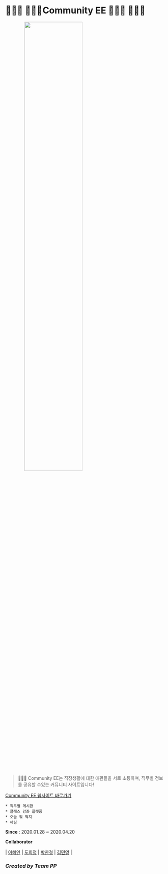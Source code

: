 👩🏽‍💻  👩🏼‍🎨Community EE 🧑🏼‍🔧 👩🏼‍🚀
====================================
<img src="https://user-images.githubusercontent.com/53379734/79706065-dc6c4100-82f2-11ea-9ba6-38d5803cc731.jpg" width="60%" style="text-align:center;"></img>

> 💁🏻‍♀️ Community EE는 직장생활에 대한 애환들을 서로 소통하며, 직무별 정보를 공유할 수있는 커뮤니티 사이트입니다!

[Community EE 웹사이트 바로가기](http://ec2-13-124-180-143.ap-northeast-2.compute.amazonaws.com:8282/eepp/)

    * 직무별 게시판
    * 클래스 강좌 플랫폼
    * 오늘 뭐 먹지
    * 채팅


**Since** : 2020.01.28 ~ 2020.04.20

**Collaborator**

| [이혜인](https://github.com/java-hyein) | [도희정](https://github.com/doeez) | [박찬경](https://github.com/rtnbrnch) | [김민영](https://github.com/mykim8710) |


### ***Created by Team PP***
